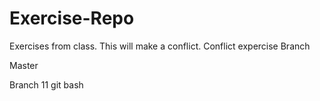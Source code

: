 # Exercise-Repo
Exercises from class.
This will make a conflict.
Conflict expercise
Branch

Master

Branch 11
git bash